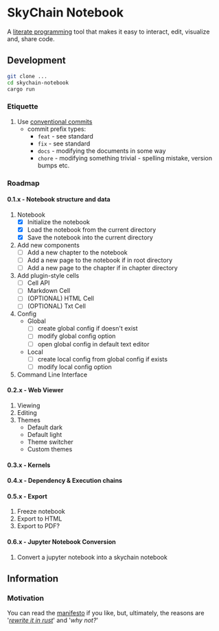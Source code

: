 # SkyChain Notebook

A [literate programming](http://literateprogramming.com/) tool that makes it easy to interact, edit, visualize and, share code.

## Development

```bash
git clone ...
cd skychain-notebook
cargo run
```

### Etiquette

1. Use [conventional commits](https://www.conventionalcommits.org/en/v1.0.0/)
    * commit prefix types:
      * `feat` - see standard
      * `fix` - see standard
      * `docs` - modifying the documents in some way
      * `chore` - modifying something trivial - spelling mistake, version bumps etc.

### Roadmap

#### 0.1.x - Notebook structure and data

1. Notebook
    * [x] Initialize the notebook
    * [x] Load the notebook from the current directory
    * [x] Save the notebook into the current directory
2. Add new components
    * [ ] Add a new chapter to the notebook
    * [ ] Add a new page to the notebook if in root directory
    * [ ] Add a new page to the chapter if in chapter directory
3. Add plugin-style cells
    * [ ] Cell API
    * [ ] Markdown Cell
    * [ ] (OPTIONAL) HTML Cell
    * [ ] (OPTIONAL) Txt Cell
4. Config
    * Global
        * [ ] create global config if doesn't exist
        * [ ] modify global config option
        * [ ] open global config in default text editor
    * Local
        * [ ] create local config from global config if exists
        * [ ] modify local config option
5. Command Line Interface

#### 0.2.x - Web Viewer

1. Viewing
2. Editing
3. Themes
    * Default dark
    * Default light
    * Theme switcher
    * Custom themes

#### 0.3.x - Kernels

#### 0.4.x - Dependency & Execution chains

#### 0.5.x - Export

1. Freeze notebook
2. Export to HTML
3. Export to PDF?

#### 0.6.x - Jupyter Notebook Conversion

1. Convert a jupyter notebook into a skychain notebook

## Information

### Motivation

You can read the [manifesto](docs/motivation/manifesto.md) if you like, but, ultimately, the reasons are '_[rewrite it in rust](https://github.com/casey/awesome-rewrite-it-in-rust)_' and '_why not?_'
